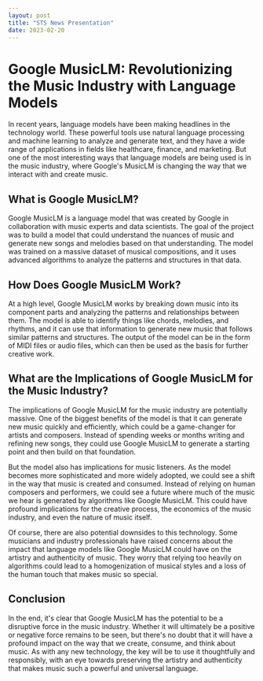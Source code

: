 ```yaml
---
layout: post
title: "STS News Presentation"
date: 2023-02-20
---
```

# Google MusicLM: Revolutionizing the Music Industry with Language Models

In recent years, language models have been making headlines in the technology world. These powerful tools use natural language processing and machine learning to analyze and generate text, and they have a wide range of applications in fields like healthcare, finance, and marketing. But one of the most interesting ways that language models are being used is in the music industry, where Google's MusicLM is changing the way that we interact with and create music.

## What is Google MusicLM?

Google MusicLM is a language model that was created by Google in collaboration with music experts and data scientists. The goal of the project was to build a model that could understand the nuances of music and generate new songs and melodies based on that understanding. The model was trained on a massive dataset of musical compositions, and it uses advanced algorithms to analyze the patterns and structures in that data.

## How Does Google MusicLM Work?

At a high level, Google MusicLM works by breaking down music into its component parts and analyzing the patterns and relationships between them. The model is able to identify things like chords, melodies, and rhythms, and it can use that information to generate new music that follows similar patterns and structures. The output of the model can be in the form of MIDI files or audio files, which can then be used as the basis for further creative work.

## What are the Implications of Google MusicLM for the Music Industry?

The implications of Google MusicLM for the music industry are potentially massive. One of the biggest benefits of the model is that it can generate new music quickly and efficiently, which could be a game-changer for artists and composers. Instead of spending weeks or months writing and refining new songs, they could use Google MusicLM to generate a starting point and then build on that foundation.

But the model also has implications for music listeners. As the model becomes more sophisticated and more widely adopted, we could see a shift in the way that music is created and consumed. Instead of relying on human composers and performers, we could see a future where much of the music we hear is generated by algorithms like Google MusicLM. This could have profound implications for the creative process, the economics of the music industry, and even the nature of music itself.

Of course, there are also potential downsides to this technology. Some musicians and industry professionals have raised concerns about the impact that language models like Google MusicLM could have on the artistry and authenticity of music. They worry that relying too heavily on algorithms could lead to a homogenization of musical styles and a loss of the human touch that makes music so special.

## Conclusion

In the end, it's clear that Google MusicLM has the potential to be a disruptive force in the music industry. Whether it will ultimately be a positive or negative force remains to be seen, but there's no doubt that it will have a profound impact on the way that we create, consume, and think about music. As with any new technology, the key will be to use it thoughtfully and responsibly, with an eye towards preserving the artistry and authenticity that makes music such a powerful and universal language.

